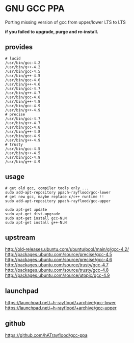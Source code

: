 GNU GCC PPA
===========

Porting missing version of gcc from upper/lower LTS to LTS

**if you failed to upgrade, purge and re-install.**

provides
--------
    # lucid
    /usr/bin/gcc-4.2
    /usr/bin/g++-4.2
    /usr/bin/gcc-4.5
    /usr/bin/g++-4.5
    /usr/bin/gcc-4.6
    /usr/bin/g++-4.6
    /usr/bin/gcc-4.7
    /usr/bin/g++-4.7
    /usr/bin/gcc-4.8
    /usr/bin/g++-4.8
    /usr/bin/gcc-4.9
    /usr/bin/g++-4.9
    # precise
    /usr/bin/gcc-4.7
    /usr/bin/g++-4.7
    /usr/bin/gcc-4.8
    /usr/bin/g++-4.8
    /usr/bin/gcc-4.9
    /usr/bin/g++-4.9
    # trusty
    /usr/bin/gcc-4.5
    /usr/bin/g++-4.5
    /usr/bin/gcc-4.9
    /usr/bin/g++-4.9

usage
-----
    # get old gcc, compiler tools only ...
    sudo add-apt-repository ppa:h-rayflood/gcc-lower
    # get new gcc, maybe replace c/c++ runtime !!
    sudo add-apt-repository ppa:h-rayflood/gcc-upper
    
    sudo apt-get update
    sudo apt-get dist-upgrade
    sudo apt-get install gcc-N.N
    sudo apt-get install g++-N.N

upstream
--------
http://old-releases.ubuntu.com/ubuntu/pool/main/g/gcc-4.2/  
http://packages.ubuntu.com/source/precise/gcc-4.5  
http://packages.ubuntu.com/source/precise/gcc-4.6  
http://packages.ubuntu.com/source/trusty/gcc-4.7  
http://packages.ubuntu.com/source/trusty/gcc-4.8  
http://packages.ubuntu.com/source/utopic/gcc-4.9  

launchpad
---------
https://launchpad.net/~h-rayflood/+archive/gcc-lower  
https://launchpad.net/~h-rayflood/+archive/gcc-upper  

github
------
https://github.com/hATrayflood/gcc-ppa
